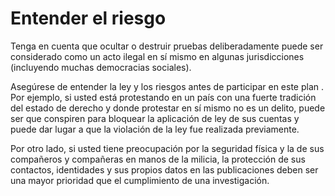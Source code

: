 [Title]: # (Entender el riesgo)
[Order]: # (2)

# Entender el riesgo

Tenga en cuenta que ocultar o destruir pruebas deliberadamente puede ser considerado como un acto ilegal en sí mismo en algunas jurisdicciones (incluyendo muchas democracias sociales).

Asegúrese de entender la ley y los riesgos antes de participar en este plan . Por ejemplo, si usted está protestando en un país con una fuerte tradición del estado de derecho y donde protestar en sí mismo no es un delito, puede ser que conspiren para bloquear la aplicación de ley de sus cuentas y puede dar lugar a que la violación de la ley fue realizada previamente.

Por otro lado, si usted tiene preocupación por la seguridad física y la de sus compañeros y compañeras en manos de la milicia, la protección de sus contactos, identidades y sus propios datos en las publicaciones deben ser una mayor prioridad que el cumplimiento de una investigación.
